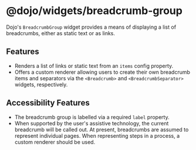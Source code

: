 # @dojo/widgets/breadcrumb-group

Dojo's `BreadcrumbGroup` widget provides a means of displaying a list of breadcrumbs, either as static text or as links.

## Features

- Renders a list of links or static text from an `items` config property.
- Offers a custom renderer allowing users to create their own breadcrumb items and separators via the `<Breadcrumb>` and `<BreadcrumbSeparator>` widgets, respectively.

## Accessibility Features

- The breadcrumb group is labelled via a required `label` property.
- When supported by the user's assistive technology, the current breadcrumb will be called out. At present, breadcrumbs are assumed to represent individual pages. When representing steps in a process, a custom renderer should be used.
